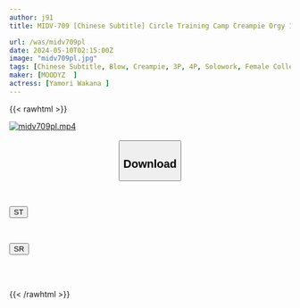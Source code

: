```yaml
---
author: j91
title: MIDV-709 [Chinese Subtitle] Circle Training Camp Creampie Orgy 11P. Amazing Man With Over 20 Shots Of Semen For 10 People! ! Wakana Yamori, The Unequaled Girl Who Makes The Male Club Members Drunk And Asks For Their Sperm

url: /was/midv709pl
date: 2024-05-10T02:15:00Z
image: "midv709pl.jpg"
tags: [Chinese Subtitle, Blow, Creampie, 3P, 4P, Solowork, Female College Student, Promiscuity	]
maker: [MOODYZ  ]
actress: [Yamori Wakana ]
---
```



{{< rawhtml >}}

<div class="video" data-videoid="GXw6GdwaJ8f1bPX">
    <a href="javascript:;">
        <img src="/was/midv709pl/midv709pl.jpg" width="WIDTH" height="HEIGHT" alt="midv709pl.mp4" loading="lazy">
    </a>
</div>

<script type="text/javascript" src="https://j91.asia/asset/on-demand-st.js"></script>

<br>
  <link rel="stylesheet" href="https://j91.asia/asset/bs5.css">
  
  <center>
  <button class="btn btn-primary" type="button" data-bs-toggle="collapse" data-bs-target=".multi-collapse" aria-expanded="false" aria-controls="multiCollapseExample1 multiCollapseExample2"><h2>Download</h2></button></center>
</p>
<div class="row">
  <div class="col">
    <div class="collapse multi-collapse" id="multiCollapseExample1">
      <div class="card card-body">
	      	      <br>
<div class="buttons">  
<p><a href="https://streamtape.to/v/GXw6GdwaJ8f1bPX" target="_blank"><button class="btn-hover color-3"><i class="fa fa-download"></i> ST</button></a></p></div>
    </div>
  </div>
</div>
  <div class="col">
    <div class="collapse multi-collapse" id="multiCollapseExample2">
      <div class="card card-body">
	      <br>
<div class="buttons">
<p><a href="https://rubystm.com/wux6ziyfvtt6" target="_blank"><button class="btn-hover color-9"><i class="fa fa-download"></i> SR</button></a></p></div>
<br><br>
      </div>
    </div>
  </div>
</div>

{{< /rawhtml >}}